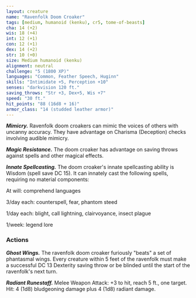 ```yaml
---
layout: creature
name: "Ravenfolk Doom Croaker"
tags: [medium, humanoid (kenku), cr5, tome-of-beasts]
cha: 14 (+2)
wis: 18 (+4)
int: 12 (+1)
con: 12 (+1)
dex: 14 (+2)
str: 10 (+0)
size: Medium humanoid (kenku)
alignment: neutral
challenge: "5 (1800 XP)"
languages: "Common, Feather Speech, Huginn"
skills: "Intimidate +5, Perception +10"
senses: "darkvision 120 ft."
saving_throws: "Str +3, Dex+5, Wis +7"
speed: "30 ft."
hit_points: "88 (16d8 + 16)"
armor_class: "14 (studded leather armor)"
---
```


***Mimicry.*** Ravenfolk doom croakers can mimic the voices of others with uncanny accuracy. They have advantage on Charisma (Deception) checks involving audible mimicry.

***Magic Resistance.*** The doom croaker has advantage on saving throws against spells and other magical effects.

***Innate Spellcasting.*** The doom croaker's innate spellcasting ability is Wisdom (spell save DC 15). It can innately cast the following spells, requiring no material components:

At will: comprehend languages

3/day each: counterspell, fear, phantom steed

1/day each: blight, call lightning, clairvoyance, insect plague

1/week: legend lore

### Actions

***Ghost Wings.*** The ravenfolk doom croaker furiously "beats" a set of phantasmal wings. Every creature within 5 feet of the ravenfolk must make a successful DC 13 Dexterity saving throw or be blinded until the start of the ravenfolk's next turn.

***Radiant Runestaff.*** Melee Weapon Attack: +3 to hit, reach 5 ft., one target. Hit: 4 (1d8) bludgeoning damage plus 4 (1d8) radiant damage.

